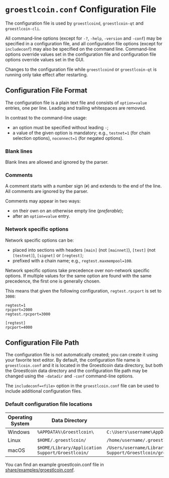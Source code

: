 # `groestlcoin.conf` Configuration File

The configuration file is used by `groestlcoind`, `groestlcoin-qt` and `groestlcoin-cli`.

All command-line options (except for `-?`, `-help`, `-version` and `-conf`) may be specified in a configuration file, and all configuration file options (except for `includeconf`) may also be specified on the command line. Command-line options override values set in the configuration file and configuration file options override values set in the GUI.

Changes to the configuration file while `groestlcoind` or `groestlcoin-qt` is running only take effect after restarting.

## Configuration File Format

The configuration file is a plain text file and consists of `option=value` entries, one per line. Leading and trailing whitespaces are removed.

In contrast to the command-line usage:
- an option must be specified without leading `-`;
- a value of the given option is mandatory; e.g., `testnet=1` (for chain selection options), `noconnect=1` (for negated options).

### Blank lines

Blank lines are allowed and ignored by the parser.

### Comments

A comment starts with a number sign (`#`) and extends to the end of the line. All comments are ignored by the parser.

Comments may appear in two ways:
- on their own on an otherwise empty line (_preferable_);
- after an `option=value` entry.

### Network specific options

Network specific options can be:
- placed into sections with headers `[main]` (not `[mainnet]`), `[test]` (not `[testnet]`), `[signet]` or `[regtest]`;
- prefixed with a chain name; e.g., `regtest.maxmempool=100`.

Network specific options take precedence over non-network specific options.
If multiple values for the same option are found with the same precedence, the
first one is generally chosen.

This means that given the following configuration, `regtest.rpcport` is set to `3000`:

```
regtest=1
rpcport=2000
regtest.rpcport=3000

[regtest]
rpcport=4000
```

## Configuration File Path

The configuration file is not automatically created; you can create it using your favorite text editor. By default, the configuration file name is `groestlcoin.conf` and it is located in the Groestlcoin data directory, but both the Groestlcoin data directory and the configuration file path may be changed using the `-datadir` and `-conf` command-line options.

The `includeconf=<file>` option in the `groestlcoin.conf` file can be used to include additional configuration files.

### Default configuration file locations

Operating System | Data Directory | Example Path
-- | -- | --
Windows | `%APPDATA%\Groestlcoin\` | `C:\Users\username\AppData\Roaming\Groestlcoin\groestlcoin.conf`
Linux | `$HOME/.groestlcoin/` | `/home/username/.groestlcoin/groestlcoin.conf`
macOS | `$HOME/Library/Application Support/Groestlcoin/` | `/Users/username/Library/Application Support/Groestlcoin/groestlcoin.conf`

You can find an example groestlcoin.conf file in [share/examples/groestlcoin.conf](../share/examples/groestlcoin.conf).
